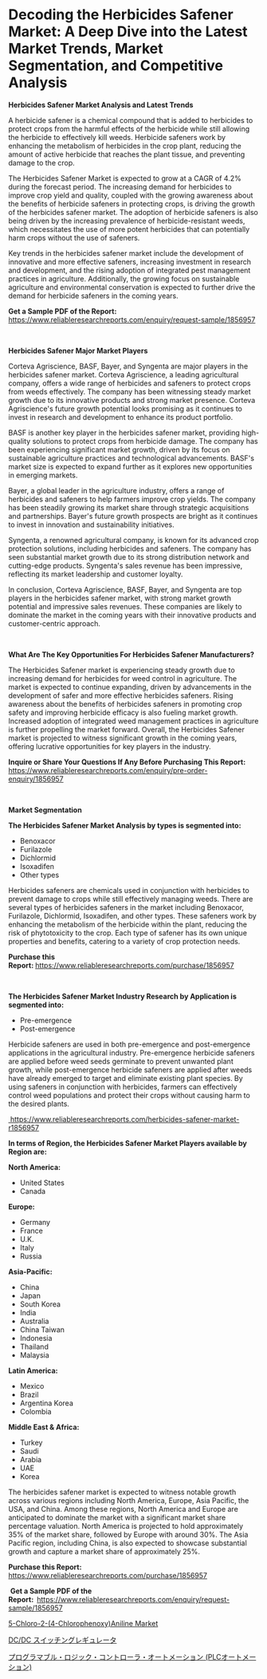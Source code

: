 <p><h1>Decoding the Herbicides Safener Market: A Deep Dive into the Latest Market Trends, Market Segmentation, and Competitive Analysis</h1></p><p><strong>Herbicides Safener Market Analysis and Latest Trends</strong></p>
<p><p>A herbicide safener is a chemical compound that is added to herbicides to protect crops from the harmful effects of the herbicide while still allowing the herbicide to effectively kill weeds. Herbicide safeners work by enhancing the metabolism of herbicides in the crop plant, reducing the amount of active herbicide that reaches the plant tissue, and preventing damage to the crop.</p><p>The Herbicides Safener Market is expected to grow at a CAGR of 4.2% during the forecast period. The increasing demand for herbicides to improve crop yield and quality, coupled with the growing awareness about the benefits of herbicide safeners in protecting crops, is driving the growth of the herbicides safener market. The adoption of herbicide safeners is also being driven by the increasing prevalence of herbicide-resistant weeds, which necessitates the use of more potent herbicides that can potentially harm crops without the use of safeners.</p><p>Key trends in the herbicides safener market include the development of innovative and more effective safeners, increasing investment in research and development, and the rising adoption of integrated pest management practices in agriculture. Additionally, the growing focus on sustainable agriculture and environmental conservation is expected to further drive the demand for herbicide safeners in the coming years.</p></p>
<p><strong>Get a Sample PDF of the Report:&nbsp;</strong> <a href="https://www.reliableresearchreports.com/enquiry/request-sample/1856957">https://www.reliableresearchreports.com/enquiry/request-sample/1856957</a></p>
<p>&nbsp;</p>
<p><strong>Herbicides Safener Major Market Players</strong></p>
<p><p>Corteva Agriscience, BASF, Bayer, and Syngenta are major players in the herbicides safener market. Corteva Agriscience, a leading agricultural company, offers a wide range of herbicides and safeners to protect crops from weeds effectively. The company has been witnessing steady market growth due to its innovative products and strong market presence. Corteva Agriscience's future growth potential looks promising as it continues to invest in research and development to enhance its product portfolio.</p><p>BASF is another key player in the herbicides safener market, providing high-quality solutions to protect crops from herbicide damage. The company has been experiencing significant market growth, driven by its focus on sustainable agriculture practices and technological advancements. BASF's market size is expected to expand further as it explores new opportunities in emerging markets.</p><p>Bayer, a global leader in the agriculture industry, offers a range of herbicides and safeners to help farmers improve crop yields. The company has been steadily growing its market share through strategic acquisitions and partnerships. Bayer's future growth prospects are bright as it continues to invest in innovation and sustainability initiatives.</p><p>Syngenta, a renowned agricultural company, is known for its advanced crop protection solutions, including herbicides and safeners. The company has seen substantial market growth due to its strong distribution network and cutting-edge products. Syngenta's sales revenue has been impressive, reflecting its market leadership and customer loyalty.</p><p>In conclusion, Corteva Agriscience, BASF, Bayer, and Syngenta are top players in the herbicides safener market, with strong market growth potential and impressive sales revenues. These companies are likely to dominate the market in the coming years with their innovative products and customer-centric approach.</p></p>
<p>&nbsp;</p>
<p><strong>What Are The Key Opportunities For Herbicides Safener Manufacturers?</strong></p>
<p><p>The Herbicides Safener market is experiencing steady growth due to increasing demand for herbicides for weed control in agriculture. The market is expected to continue expanding, driven by advancements in the development of safer and more effective herbicides safeners. Rising awareness about the benefits of herbicides safeners in promoting crop safety and improving herbicide efficacy is also fueling market growth. Increased adoption of integrated weed management practices in agriculture is further propelling the market forward. Overall, the Herbicides Safener market is projected to witness significant growth in the coming years, offering lucrative opportunities for key players in the industry.</p></p>
<p><strong>Inquire or Share Your Questions If Any Before Purchasing This Report:</strong> <a href="https://www.reliableresearchreports.com/enquiry/pre-order-enquiry/1856957">https://www.reliableresearchreports.com/enquiry/pre-order-enquiry/1856957</a></p>
<p>&nbsp;</p>
<p><strong>Market Segmentation</strong></p>
<p><strong>The Herbicides Safener Market Analysis by types is segmented into:</strong></p>
<p><ul><li>Benoxacor</li><li>Furilazole</li><li>Dichlormid</li><li>Isoxadifen</li><li>Other types</li></ul></p>
<p><p>Herbicides safeners are chemicals used in conjunction with herbicides to prevent damage to crops while still effectively managing weeds. There are several types of herbicides safeners in the market including Benoxacor, Furilazole, Dichlormid, Isoxadifen, and other types. These safeners work by enhancing the metabolism of the herbicide within the plant, reducing the risk of phytotoxicity to the crop. Each type of safener has its own unique properties and benefits, catering to a variety of crop protection needs.</p></p>
<p><strong>Purchase this Report:&nbsp;</strong><a href="https://www.reliableresearchreports.com/purchase/1856957">https://www.reliableresearchreports.com/purchase/1856957</a></p>
<p>&nbsp;</p>
<p><strong>The Herbicides Safener Market Industry Research by Application is segmented into:</strong></p>
<p><ul><li>Pre-emergence</li><li>Post-emergence</li></ul></p>
<p><p>Herbicide safeners are used in both pre-emergence and post-emergence applications in the agricultural industry. Pre-emergence herbicide safeners are applied before weed seeds germinate to prevent unwanted plant growth, while post-emergence herbicide safeners are applied after weeds have already emerged to target and eliminate existing plant species. By using safeners in conjunction with herbicides, farmers can effectively control weed populations and protect their crops without causing harm to the desired plants.</p></p>
<p><a href="https://www.reliableresearchreports.com/herbicides-safener-market-r1856957">&nbsp;https://www.reliableresearchreports.com/herbicides-safener-market-r1856957</a></p>
<p><strong>In terms of Region, the Herbicides Safener Market Players available by Region are:</strong></p>
<p>
    <p> <strong> North America: </strong>
        <ul>
            <li>United States</li>
            <li>Canada</li>
        </ul>
        </p> 
    <p> <strong> Europe: </strong>
        <ul>
            <li>Germany</li>
            <li>France</li>
            <li>U.K.</li>
            <li>Italy</li>
            <li>Russia</li>
        </ul>
        </p> 
    <p> <strong> Asia-Pacific: </strong>
        <ul>
            <li>China</li>
            <li>Japan</li>
            <li>South Korea</li>
            <li>India</li>
            <li>Australia</li>
            <li>China Taiwan</li>
            <li>Indonesia</li>
            <li>Thailand</li>
            <li>Malaysia</li>
        </ul>
        </p> 
    <p> <strong> Latin America: </strong>
        <ul>
            <li>Mexico</li>
            <li>Brazil</li>
            <li>Argentina Korea</li>
            <li>Colombia</li>
        </ul>
        </p> 
    <p> <strong> Middle East & Africa: </strong>
        <ul>
            <li>Turkey</li>
            <li>Saudi</li>
            <li>Arabia</li>
            <li>UAE</li>
            <li>Korea</li>
        </ul>
    </p>
    </p>
<p><p>The herbicides safener market is expected to witness notable growth across various regions including North America, Europe, Asia Pacific, the USA, and China. Among these regions, North America and Europe are anticipated to dominate the market with a significant market share percentage valuation. North America is projected to hold approximately 35% of the market share, followed by Europe with around 30%. The Asia Pacific region, including China, is also expected to showcase substantial growth and capture a market share of approximately 25%.</p></p>
<p><strong>Purchase this Report: </strong><a href="https://www.reliableresearchreports.com/purchase/1856957">https://www.reliableresearchreports.com/purchase/1856957</a></p>
<p>&nbsp;<strong>Get a Sample PDF of the Report:&nbsp;&nbsp;</strong><a href="https://www.reliableresearchreports.com/enquiry/request-sample/1856957">https://www.reliableresearchreports.com/enquiry/request-sample/1856957</a></p>
<p><strong></strong></p>
<p><p><a href="https://view.publitas.com/reportprime-1/5-chloro-2-4-chlorophenoxy-aniline-market-size-share-trends-analysis-report-by-end-use-chemical-industry-manufacture-other-by-raw-material-and-forecast-till-2031/">5-Chloro-2-(4-Chlorophenoxy)Aniline Market</a></p><p><a href="https://github.com/gfggqjbfys368009/Market-Research-Report-List-2/blob/main/6250812119692.md">DC/DC スイッチングレギュレータ</a></p><p><a href="https://github.com/qwpelcjko9242629/Market-Research-Report-List-2/blob/main/6829217119691.md">プログラマブル・ロジック・コントローラ・オートメーション (PLCオートメーション)</a></p></p>